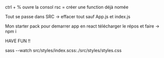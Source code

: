 ctrl + % ouvre la consol
rsc = créer une function déjà nomée

Tout se passe dans SRC -> effacer tout sauf App.js et index.js


Mon starter pack pour demarrer app en react télécharger le répos et faire -> npm i

HAVE FUN !!

sass --watch src/styles/index.scss:./src/styles/styles.css